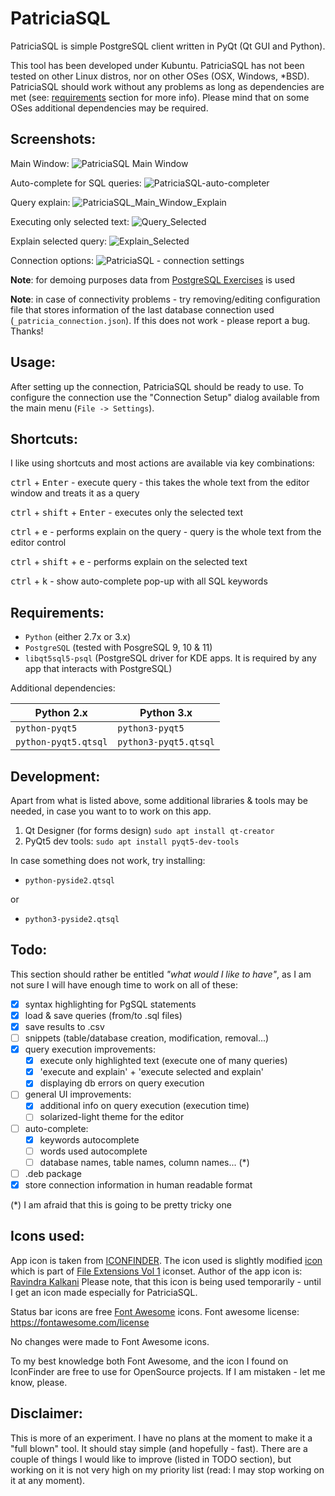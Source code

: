 PatriciaSQL
=============

PatriciaSQL is simple PostgreSQL client written in PyQt (Qt GUI and Python). 

This tool has been developed under Kubuntu. PatriciaSQL has not been tested on other Linux distros, nor on other OSes (OSX, Windows, *BSD). PatriciaSQL should work without any problems as long as dependencies are met (see: [requirements](https://github.com/MaciekTalaska/PatriciaSQL#requirements) section for more info). Please mind that on some OSes additional dependencies may be required.


Screenshots:
------------

Main Window:
![PatriciaSQL Main Window](doc/PatriciaSQL-main.png)

Auto-complete for SQL queries:
![PatriciaSQL-auto-completer](doc/PatriciaSQL-auto-completer.png)

Query explain:
![PatriciaSQL_Main_Window_Explain](doc/PatriciaSQL-main-explain.png)

Executing only selected text:
![Query_Selected](doc/PatriciaSQL-main-execute-selected.png)

Explain selected query:
![Explain_Selected](doc/PatriciaSQL-main-explain-selected.png)

Connection options:
![PatriciaSQL - connection settings](doc/PatriciaSQL-connection_settings.png)


**Note**: for demoing purposes data from [PostgreSQL Exercises](https://pgexercises.com/) is used

**Note**: in case of connectivity problems - try removing/editing configuration file that stores information of the last database connection used (`_patricia_connection.json`). If this does not work - please report a bug. Thanks!

Usage:
------

After setting up the connection, PatriciaSQL should be ready to use. To configure the connection use the "Connection Setup" dialog available from the main menu (`File -> Settings`).

Shortcuts:
----------
I like using shortcuts and most actions are available via key combinations:

<kbd>ctrl</kbd> + <kbd>Enter</kbd> - execute query - this takes the whole text from the editor window and treats it as a query

<kbd>ctrl</kbd> + <kbd>shift</kbd> + <kbd>Enter</kbd> - executes only the selected text

<kbd>ctrl</kbd> + <kbd>e</kbd> - performs explain on the query - query is the whole text from the editor control

<kbd>ctrl</kbd> + <kbd>shift</kbd> + <kbd>e</kbd> - performs explain on the selected text

<kbd>ctrl</kbd> + <kbd>k</kbd> - show auto-complete pop-up with all SQL keywords


Requirements:
---------------

- `Python` (either 2.7x or 3.x)
- `PostgreSQL` (tested with PosgreSQL 9, 10 & 11)
- `libqt5sql5-psql`  (PostgreSQL driver for KDE apps. It is required by any app that interacts with PostgreSQL)

Additional dependencies:

|Python 2.x | Python 3.x |
|-----------|------------|
| `python-pyqt5` | `python3-pyqt5` |
| `python-pyqt5.qtsql` | `python3-pyqt5.qtsql` |

Development:
--------------

Apart from what is listed above, some additional libraries & tools may be needed, in case you want to to work on this app.

1. Qt Designer (for forms design) `sudo apt install qt-creator`
2. PyQt5 dev tools: `sudo apt install pyqt5-dev-tools`

In case something does not work, try installing:
  * `python-pyside2.qtsql`
  
  or
  
  * `python3-pyside2.qtsql`

Todo:
------
This section should rather be entitled *"what would I like to have"*, as I am not sure I will have enough time to work on all of these:

 - [x] syntax highlighting for PgSQL statements
 - [x] load & save queries (from/to .sql files)
 - [x] save results to .csv
 - [ ] snippets (table/database creation, modification, removal...)
 - [x] query execution improvements:
    - [x] execute only highlighted text (execute one of many queries)
    - [x] 'execute and explain' + 'execute selected and explain'
    - [x] displaying db errors on query execution
 - [ ] general UI improvements:
    - [x] additional info on query execution (execution time)
    - [ ] solarized-light theme for the editor
 - [ ] auto-complete:
    - [x] keywords autocomplete
    - [ ] words used autocomplete
    - [ ] database names, table names, column names... (*)
 - [ ] .deb package
 - [x] store connection information in human readable format
   
(*) I am afraid that this is going to be pretty tricky one


Icons used:
-----------

App icon is taken from [ICONFINDER](https://www.iconfinder.com). The icon used is slightly modified [icon](https://www.iconfinder.com/icons/3876341/data_database_extension_file_sql_icon) which is part of [File Extensions Vol 1](https://www.iconfinder.com/iconsets/file-extension-vol-1) iconset.
Author of the app icon is: [Ravindra Kalkani](https://www.iconfinder.com/UN-icon)
Please note, that this icon is being used temporarily - until I get an icon made especially for PatriciaSQL.

Status bar icons are free [Font Awesome](https://fontawesome.com/icons?d=gallery&m=free) icons.
Font awesome license: https://fontawesome.com/license

No changes were made to Font Awesome icons.


To my best knowledge both Font Awesome, and the icon I found on IconFinder are free to use for OpenSource projects. If I am mistaken - let me know, please.

Disclaimer:
--------------
This is more of an experiment. I have no plans at the moment to make it a "full blown" tool. It should stay simple (and hopefully - fast). There are a couple of things I would like to improve (listed in TODO section), but working on it is not very high on my priority list (read: I may stop working on it at any moment).
